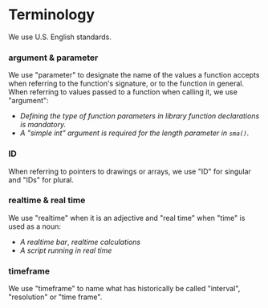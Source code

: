 # Terminology

We use U.S. English standards.

### argument & parameter
We use "parameter" to designate the name of the values a function accepts when referring to the function's signature, or to the function in general. 
When referring to values passed to a function when calling it, we use "argument":
- *Defining the type of function parameters in library function declarations is mandatory.*
- *A "simple int" argument is required for the length parameter in ``sma()``.*

### ID
When referring to pointers to drawings or arrays, we use "ID" for singular and "IDs" for plural.

### realtime & real time
We use "realtime" when it is an adjective and "real time" when "time" is used as a noun:
- *A realtime bar*, *realtime calculations*
- *A script running in real time*

### timeframe
We use "timeframe" to name what has historically be called "interval", "resolution" or "time frame".
